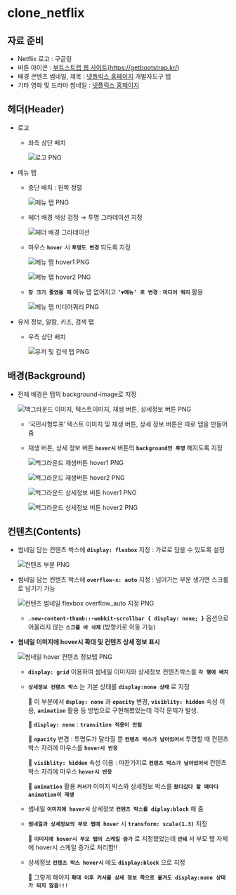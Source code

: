 # clone_netflix

## 자료 준비

- Netflix 로고 : 구글링
- 버튼 아이콘 : [부트스트랩 웹 사이트](https://getbootstrap.kr/)(https://getbootstrap.kr/)
- 배경 콘텐츠 썸네일, 제목 : [넷플릭스 홈페이지](https://www.netflix.com/) 개발자도구 탭
- 기타 영화 및 드라마 썸네일 : [넷플릭스 홈페이지](https://www.netflix.com/)

## 헤더(Header)

- 로고
    - 좌측 상단 배치
      
        ![로고 PNG](https://github.com/Jiiker/clone_netflix/assets/100774811/acaaa19b-5799-49e2-8d15-7034271a30db)

        
        
- 메뉴 탭
    - 중단 배치 : 왼쪽 정렬
        
       ![메뉴 탭 PNG](https://github.com/Jiiker/clone_netflix/assets/100774811/df9be7a5-fa47-4ef4-8cb1-60c073784409)

        
    - 헤더 배경 색상 검정 → 투명 그라데이션 지정
        
       ![헤더 배경 그라데이션](https://github.com/Jiiker/clone_netflix/assets/100774811/a8afc36b-e1a6-4764-b5d3-bc999f7c8665)

        
    - 마우스 **`hover`** 시 **`투명도 변경`** 되도록 지정
        
        ![메뉴 탭 hover1 PNG](https://github.com/Jiiker/clone_netflix/assets/100774811/0f113f90-1108-4150-85de-19b8b8a4f7e8)

        ![메뉴 탭 hover2 PNG](https://github.com/Jiiker/clone_netflix/assets/100774811/80caa1ee-7729-4c3b-a3d4-509ff8c5fb59)

        
        
    - **`창 크기 줄였을 때`** 메뉴 탭 없어지고 **`‘▼메뉴’ 로 변경`** : **`미디어 쿼리`** 활용
        
        ![메뉴 탭 미디어쿼리 PNG](https://github.com/Jiiker/clone_netflix/assets/100774811/5511b61d-e2a8-4ff1-b569-d134b332b306)

        
- 유저 정보, 알람, 키즈, 검색 탭
    - 우측 상단 배치
        
        ![유저 및 검색 탭 PNG](https://github.com/Jiiker/clone_netflix/assets/100774811/1608972f-14de-4f3b-9591-516b98353173)

        
    

## 배경(Background)

- 전체 배경은 <body>탭의 background-image로 지정
    
    ![백그라운드 이미지, 텍스트이미지, 재생 버튼, 상세정보 버튼 PNG](https://github.com/Jiiker/clone_netflix/assets/100774811/e4a0027d-5081-4ec5-802c-86e599a4f2ce)

    
    - ‘국민사형투표’ 텍스트 이미지 및 재생 버튼, 상세 정보 버튼은 따로 탭을 만들어 줌
    - 재생 버튼, 상세 정보 버튼 **`hover시`** 버튼의 **`background만 투명`** 해지도록 지정
        
        ![백그라운드 재생버튼 hover1 PNG](https://github.com/Jiiker/clone_netflix/assets/100774811/c706ea55-b602-4f02-b5c3-9b5632c816cd)

        ![백그라운드 재생버튼 hover2 PNG](https://github.com/Jiiker/clone_netflix/assets/100774811/d90858b4-7874-4445-8453-fca41d1263ca)

        ![백그라운드 상세정보 버튼 hover1 PNG](https://github.com/Jiiker/clone_netflix/assets/100774811/009e9a84-1690-47a9-88a9-3bc79645cd55)

        ![백그라운드 상세정보 버튼 hover2 PNG](https://github.com/Jiiker/clone_netflix/assets/100774811/62b62a16-7fe2-41ed-a1fb-21d4e400d667)

        
        
        

## 컨텐츠(Contents)

- 썸네일 담는 컨텐츠 박스에 **`display: flexbox`** 지정 : 가로로 담을 수 있도록 설정
    
    ![컨텐츠 부분 PNG](https://github.com/Jiiker/clone_netflix/assets/100774811/8c76cda3-11cd-4c12-ae94-f0a9800a2988)

    
- 썸네일 담는 컨텐츠 박스에 **`overflow-x: auto`** 지정 : 넘어가는 부분 생기면 스크롤로 넘기기 가능
    
    ![컨텐츠 썸네일 flexbox overflow_auto 지정 PNG](https://github.com/Jiiker/clone_netflix/assets/100774811/9a49a922-6275-4b2b-9dfd-0e78e638e7ff)

    
    - **`.new-content-thumb::-webkit-scrollbar { display: none; }`** 옵션으로 어울리지 않는 **`스크롤 바 삭제`** (방향키로 이동 가능)
- **썸네일 이미지에 hover시 확대 및 컨텐츠 상세 정보 표시**
    
    ![썸네일 hover 컨텐츠 정보탭 PNG](https://github.com/Jiiker/clone_netflix/assets/100774811/39a10a68-d2c2-48e1-8774-242d7d27c490)

    
    - **`display: grid`** 이용하여 썸네일 이미지와 상세정보 컨텐츠박스를 **`각 행에 배치`**
    - **`상세정보 컨텐츠 박스`** 는 기본 상태를 **`display:none 상태`** 로 지정
        
        📌 이 부분에서 **`dsplay: none`** 과 **`opacity`** 변경, **`visiblity: hidden`** 속성 이용, **`animation`** 활용 등 방법으로 구현해봤었는데 각각 문제가 발생.
        
        📌 **`display: none`** : **`transition 적용이 안됨`**
        
        📌 **`opacity`** 변경 : 투명도가 달라질 뿐 **`컨텐츠 박스가 남아있어서`** 투명할 때 컨텐츠 박스 자리에 마우스를 **`hover시 반응`**
        
        📌 **`visiblity: hidden`** 속성 이용 : 마찬가지로 **`컨텐츠 박스가 남아있어서`** 컨텐츠 박스 자리에 마우스 **`hover시 반응`**
        
        📌 **`animation`** 활용 **`커서가`** 이미지 박스와 상세정보 박스를 **`왔다갔다 할 때마다 animation이 재생`**
        
    - 썸네일 **`이미지에 hover시`** 상세정보 **`컨텐츠 박스를 diplay:block`** 해 줌
    - **`썸네일과 상세정보의 부모 탭에 hover`** 시 **`transform: scale(1.3)`** 지정
        
        📌 **`이미지에 hover시 부모 탭의 스케일 증가`** 로 지정했었는데 **`안돼`** 서 부모 탭 자체에 hover시 스케일 증가로 처리함!!
        
    - 상세정보 **`컨텐츠 박스 hover시`** 에도 **`display:block`** 으로 지정
        
        📌 그렇게 해야지 **`확대 이후 커서를 상세 정보 쪽으로 옮겨도 display:none 상태가 되지 않음!!!`**
